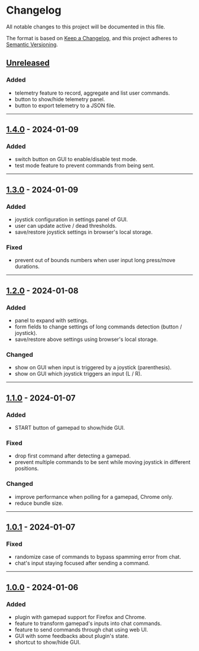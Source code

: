 # Changelog
All notable changes to this project will be documented in this file.

The format is based on [Keep a Changelog](https://keepachangelog.com/en/1.0.0/),
and this project adheres to [Semantic Versioning](https://semver.org/spec/v2.0.0.html).

## [Unreleased]
### Added
- telemetry feature to record, aggregate and list user commands.
- button to show/hide telemetry panel.
- button to export telemetry to a JSON file.

------------------------

## [1.4.0] - 2024-01-09
### Added
- switch button on GUI to enable/disable test mode.
- test mode feature to prevent commands from being sent.

------------------------

## [1.3.0] - 2024-01-09
### Added
- joystick configuration in settings panel of GUI.
- user can update active / dead thresholds.
- save/restore joystick settings in browser's local storage.

### Fixed
- prevent out of bounds numbers when user input long press/move durations.

------------------------

## [1.2.0] - 2024-01-08
### Added
- panel to expand with settings.
- form fields to change settings of long commands detection (button / joystick).
- save/restore above settings using browser's local storage.

### Changed
- show on GUI when input is triggered by a joystick (parenthesis).
- show on GUI which joystick triggers an input (L / R).

------------------------

## [1.1.0] - 2024-01-07
### Added
- START button of gamepad to show/hide GUI.

### Fixed
- drop first command after detecting a gamepad.
- prevent multiple commands to be sent while moving joystick in different positions.

### Changed
- improve performance when polling for a gamepad, Chrome only.
- reduce bundle size.

------------------------

## [1.0.1] - 2024-01-07
### Fixed
- randomize case of commands to bypass spamming error from chat.
- chat's input staying focused after sending a command.

------------------------

## [1.0.0] - 2024-01-06
### Added
- plugin with gamepad support for Firefox and Chrome.
- feature to transform gamepad's inputs into chat commands.
- feature to send commands through chat using web UI.
- GUI with some feedbacks about plugin's state.
- shortcut to show/hide GUI.

<!-- Table of releases -->
[Unreleased]: https://github.com/poirierlouis/twitch-bg3-gamepad/compare/v1.4.0...HEAD
[1.4.0]: https://github.com/poirierlouis/twitch-bg3-gamepad/compare/v1.3.0...v1.4.0
[1.3.0]: https://github.com/poirierlouis/twitch-bg3-gamepad/compare/v1.2.0...v1.3.0
[1.2.0]: https://github.com/poirierlouis/twitch-bg3-gamepad/compare/v1.1.0...v1.2.0
[1.1.0]: https://github.com/poirierlouis/twitch-bg3-gamepad/compare/v1.0.1...v1.1.0
[1.0.1]: https://github.com/poirierlouis/twitch-bg3-gamepad/compare/v1.0.0...v1.0.1
[1.0.0]: https://github.com/poirierlouis/twitch-bg3-gamepad/releases/tag/v1.0.0
